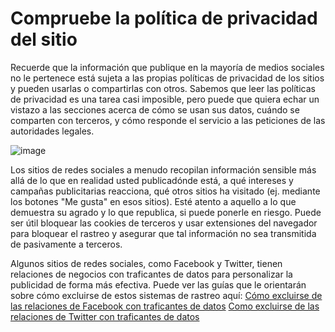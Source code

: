[Title]: # (Compruebe la política de privacidad del sitio)
[Difficulty]: # (Principiante)
[Order]: # (2)

# Compruebe la política de privacidad del sitio

Recuerde que la información que publique en la mayoría de medios sociales no le pertenece está sujeta a las propias políticas de privacidad de los sitios y pueden usarlas o compartirlas con otros. Sabemos que leer las políticas de privacidad es una tarea casi imposible, pero puede que quiera echar un vistazo a las secciones acerca de cómo se usan sus datos, cuándo se comparten con terceros, y cómo responde el servicio a las peticiones de las autoridades legales.

![image](socialb2.png)

Los sitios de redes sociales a menudo recopilan información sensible más allá de lo que en realidad usted publicadónde está, a qué intereses y campañas publicitarias reacciona, qué otros sitios ha visitado (ej. mediante los botones "Me gusta" en esos sitios). Esté atento a aquello a lo que demuestra su agrado y lo que republica, si puede ponerle en riesgo. Puede ser útil bloquear las cookies de terceros y usar extensiones del navegador para bloquear el rastreo y asegurar que tal información no sea transmitida de pasivamente a terceros.

Algunos sitios de redes sociales, como Facebook y Twitter, tienen relaciones de negocios con traficantes de datos para personalizar la publicidad de forma más efectiva. Puede ver las guías que le orientarán sobre cómo excluirse de estos sistemas de rastreo aquí:
[Cómo excluirse de las relaciones de Facebook con traficantes de datos](https://www.eff.org/deeplinks/2013/02/howto-opt-out-databrokers-showing-your-targeted-advertisements-facebook)
[Como excluirse de las relaciones de Twitter con traficantes de datos](https://www.eff.org/deeplinks/2013/07/how-opt-out-twitters-tailored-advertisements-and-more)